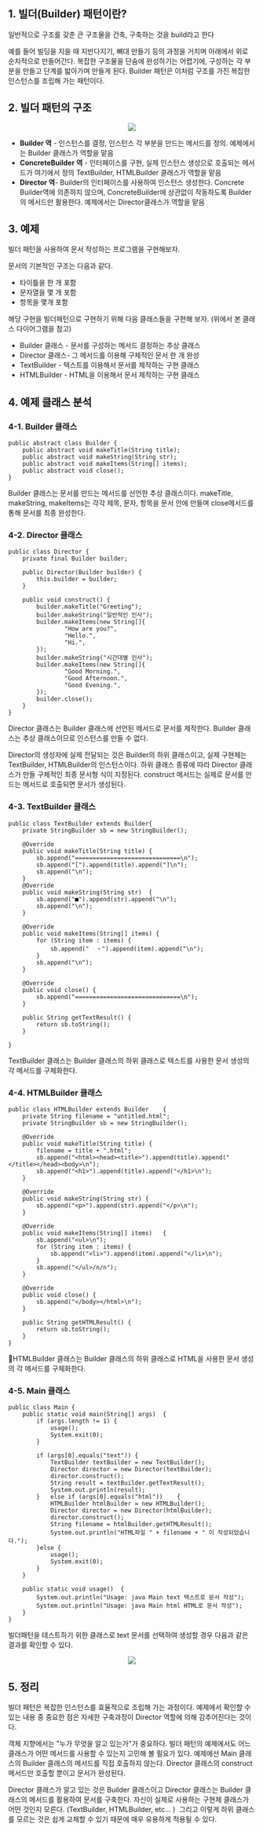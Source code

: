 ## 1\. 빌더(Builder) 패턴이란?

일반적으로 구조를 갖춘 큰 구조물을 건축, 구축하는 것을 build라고 한다

예를 들어 빌딩을 지을 때 지반다지기, 뼈대 만들기 등의 과정을 거치며 아래에서 위로 순차적으로 만들어간다. 복잡한 구조물을 단숨에 완성하기는 어렵기에, 구성하는 각 부분을 만들고 단계를 밟아가며 만들게 된다. Builder 패턴은 이처럼 구조를 가진 복잡한 인스턴스를 조립해 가는 패턴이다. 

## 2\. 빌더 패턴의 구조

<p align="center"><img src="./images/img.png"/></p>

-   **Builder 역** - 인스턴스를 결정, 인스턴스 각 부분을 만드는 메서드를 정의. 예제에서는 Builder 클래스가 역할을 맡음
-   **ConcreteBuilder 역** - 인터페이스를 구현, 실제 인스턴스 생성으로 호출되는 메서드가 여기에서 정의 TextBuilder, HTMLBuilder 클래스가 역할을 맡음
-   **Director 역**\- Builder의 인터페이스를 사용하여 인스턴스 생성한다. Concrete Builder역에 의존하지 않으며, ConcreteBuilder에 상관없이 작동하도록 Builder의 메서드만 활용한다. 예제에서는 Director클래스가 역할을 맡음

## 3\. 예제

빌더 패턴을 사용하여 문서 작성하는 프로그램을 구현해보자.

문서의 기본적인 구조는 다음과 같다.

-   타이틀을 한 개 포함
-   문자열을 몇 개 포함
-   항목을 몇개 포함

해당 구현을 빌더패턴으로 구현하기 위해 다음 클래스들을 구현해 보자. (위에서 본 클래스 다이어그램을 참고)

-   Builder 클래스 - 문서를 구성하는 메서드 결정하는 추상 클래스
-   Director 클래스- 그 메서드를 이용해 구체적인 문서 한 개 완성
-   TextBuilder - 텍스트를 이용해서 문서를 제작하는 구현 클래스
-   HTMLBuilder - HTML을 이용해서 문서 제작하는 구현 클래스

## 4\. 예제 클래스 분석

### 4-1. Builder 클래스

```
public abstract class Builder {
    public abstract void makeTitle(String title);
    public abstract void makeString(String str);
    public abstract void makeItems(String[] items);
    public abstract void close();
}
```

Builder 클래스는 문서를 만드는 메서드를 선언한 추상 클래스이다. makeTitle, makeString, makeItems는 각각 제목, 문자, 항목을 문서 안에 만들며 close메서드를 통해 문서를 최종 완성한다.

### 4-2. Director 클래스

```
public class Director {
    private final Builder builder;

    public Director(Builder builder) {
        this.builder = builder;
    }

    public void construct() {
        builder.makeTitle("Greeting");
        builder.makeString("일반적인 인사");
        builder.makeItems(new String[]{
                "How are you?",
                "Hello.",
                "Hi.",
        });
        builder.makeString("시간대별 인사");
        builder.makeItems(new String[]{
                "Good Morning.",
                "Good Afternoon.",
                "Good Evening.",
        });
        builder.close();
    }
}
```

Director 클래스는 Builder 클래스에 선언된 메서드로 문서를 제작한다. Builder 클래스는 추상 클래스이므로 인스턴스를 만들 수 없다.

Director의 생성자에 실제 전달되는 것은 Builder의 하위 클래스이고, 실제 구현체는 TextBuilder, HTMLBuilder의 인스턴스이다. 하위 클래스 종류에 따라 Director 클래스가 만들 구체적인 최종 문서형 식이 지정된다. construct 메서드는 실제로 문서를 만드는 메서드로 호출되면 문서가 생성된다.

### 4-3. TextBuilder 클래스

```
public class TextBuilder extends Builder{
    private StringBuilder sb = new StringBuilder();

    @Override
    public void makeTitle(String title) {
        sb.append("==============================\n");
        sb.append("[").append(title).append("]\n");
        sb.append("\n");
    }
    @Override
    public void makeString(String str)  {
        sb.append("■").append(str).append("\n");
        sb.append("\n");
    }

    @Override
    public void makeItems(String[] items) {
        for (String item : items) {
            sb.append("  ・").append(item).append("\n");
        }
        sb.append("\n");
    }

    @Override
    public void close() {
        sb.append("==============================\n");
    }

    public String getTextResult() {
        return sb.toString();
    }

}
```

TextBuilder 클래스는 Builder 클래스의 하위 클래스로 텍스트를 사용한 문서 생성의 각 메서드를 구체화한다.

### 4-4. HTMLBuilder 클래스

```
public class HTMLBuilder extends Builder    {
    private String filename = "untitled.html";
    private StringBuilder sb = new StringBuilder();

    @Override
    public void makeTitle(String title) {
        filename = title + ".html";
        sb.append("<html><head><title>").append(title).append("</title></head><body>\n");
        sb.append("<h1>").append(title).append("</h1>\n");
    }

    @Override
    public void makeString(String str) {
        sb.append("<p>").append(str).append("</p>\n");
    }

    @Override
    public void makeItems(String[] items)   {
        sb.append("<ul>\n");
        for (String item : items) {
            sb.append("<li>").append(item).append("</li>\n");
        }
        sb.append("</ul>/n/n");
    }

    @Override
    public void close() {
        sb.append("</body></html>\n");
    }

    public String getHTMLResult() {
        return sb.toString();
    }
}
```

HTMLBuilder 클래스는 Builder 클래스의 하위 클래스로 HTML을 사용한 문서 생성의 각 메서드를 구체화한다.

### 4-5. Main 클래스

```
public class Main {
    public static void main(String[] args)  {
        if (args.length != 1) {
            usage();
            System.exit(0);
        }

        if (args[0].equals("text")) {
            TextBuilder textBuilder = new TextBuilder();
            Director director = new Director(textBuilder);
            director.construct();
            String result = textBuilder.getTextResult();
            System.out.println(result);
        }   else if (args[0].equals("html"))    {
            HTMLBuilder htmlBuilder = new HTMLBuilder();
            Director director = new Director(htmlBuilder);
            director.construct();
            String filename = htmlBuilder.getHTMLResult();
            System.out.println("HTML파일 " + filename + " 이 작성되었습니다.");
        }else {
            usage();
            System.exit(0);
        }
    }

    public static void usage()  {
        System.out.println("Usage: java Main text 텍스트로 문서 작성");
        System.out.println("Usage: java Main html HTML로 문서 작성");
    }
}
```

빌더패턴을 테스트하기 위한 클래스로 text 문서를 선택하여 생성할 경우 다음과 같은 결과를 확인할 수 있다.

<p align="center"><img src="./images/img2.png"/></p>

## 5\. 정리

빌더 패턴은 복잡한 인스턴스를 효율적으로 조립해 가는 과정이다. 예제에서 확인할 수 있는 내용 중 중요한 점은 자세한 구축과정이 Director 역할에 의해 감추어진다는 것이다. 

객체 지향에서는 "누가 무엇을 알고 있는가"가 중요하다. 빌더 패턴의 예제에서도 어느 클래스가 어떤 메서드를 사용할 수 있는지 고민해 볼 필요가 있다. 예제에선 Main 클래스의 Builder 클래스의 메서드를 직접 호출하지 않는다. Director 클래스의 construct 메서드만 호출할 뿐이고 문서가 완성된다.

Director 클래스가 알고 있는 것은 Builder 클래스이고 Director 클래스는 Builder 클래스의 메서드를 활용하여 문서를 구축한다. 자신이 실제로 사용하는 구현체 클래스가 어떤 것인지 모른다. (TextBuilder, HTMLBuilder, etc... )  그리고 이렇게 하위 클래스를 모르는 것은 쉽게 교체할 수 있기 때문에 매우 유용하게 적용될 수 있다.